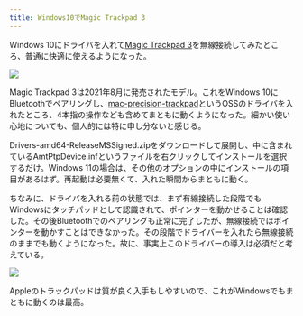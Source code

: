 ```yaml
---
title: Windows10でMagic Trackpad 3
---
```

Windows 10にドライバを入れて[Magic Trackpad 3](https://www.amazon.co.jp/dp/B09BTT6FJ9)を無線接続してみたところ、普通に快適に使えるようになった。

![](https://lh3.googleusercontent.com/zhgrMgWDKLoEsrPtrLMBQHtqeLLxEkhUqqp6ClMu7fkYoBsfbpE8JS6m1QeZMehAzTMRfk1teHAv3Z1zKmC68OqPtzgk-tMdwJvLg1lM9Hf3sqhUCKUXm8024MttHMiSTGeyMgyxfVKRdPFv0T7VANmszk9V3rjcnOdBmwUF55cj271Anp6h0ocytR8_rw)

Magic Trackpad 3は2021年8月に発売されたモデル。これをWindows 10にBluetoothでペアリングし、[mac-precision-trackpad](https://github.com/imbushuo/mac-precision-touchpad)というOSSのドライバを入れたところ、4本指の操作なども含めてまともに動くようになった。細かい使い心地についても、個人的には特に申し分ないと感じる。

Drivers-amd64-ReleaseMSSigned.zipをダウンロードして展開し、中に含まれているAmtPtpDevice.infというファイルを右クリックしてインストールを選択するだけ。Windows 11の場合は、その他のオプションの中にインストールの項目があるはず。再起動は必要無くて、入れた瞬間からまともに動く。

ちなみに、ドライバを入れる前の状態では、まず有線接続した段階でもWindowsにタッチパッドとして認識されて、ポインターを動かせることは確認した。その後Bluetoothでのペアリングも正常に完了したが、無線接続ではポインターを動かすことはできなかった。その段階でドライバーを入れたら無線接続のままでも動くようになった。故に、事実上このドライバーの導入は必須だと考えている。

![](https://lh6.googleusercontent.com/lhBMKJrwqzdWnYVui_zCrfJmd19GJeFhgFCfDuVMkNsMgOR0_Ag0frOuNRUtM1jxNrUWdpnwnf6Eo8kGeV4axR1Oi2PlUE-RYhwC7KxZPaZnr1g_q9xVOAr6b-qO4w88UMYlTR92HDLZWbI55znaN88hf4vsS59rpRbtwGiNiVISTycpjgAglV8RPqIKIQ)

Appleのトラックパッドは質が良く入手もしやすいので、これがWindowsでもまともに動くのは最高。
